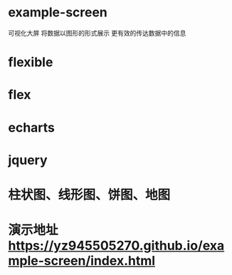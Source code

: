 # example-screen
可视化大屏
将数据以图形的形式展示
更有效的传达数据中的信息

# flexible
# flex
# echarts
# jquery
# 柱状图、线形图、饼图、地图

# 演示地址  https://yz945505270.github.io/example-screen/index.html
